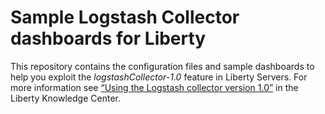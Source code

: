 # Sample Logstash Collector dashboards for Liberty
  
This repository contains the configuration files and sample dashboards to help you exploit the *logstashCollector-1.0* feature in Liberty Servers.
For more information see [“Using the Logstash collector version 1.0”](https://www.ibm.com/support/knowledgecenter/SSD28V_liberty/com.ibm.websphere.wlp.core.doc/ae/twlp_analytics_logstash.html) in the Liberty Knowledge Center.